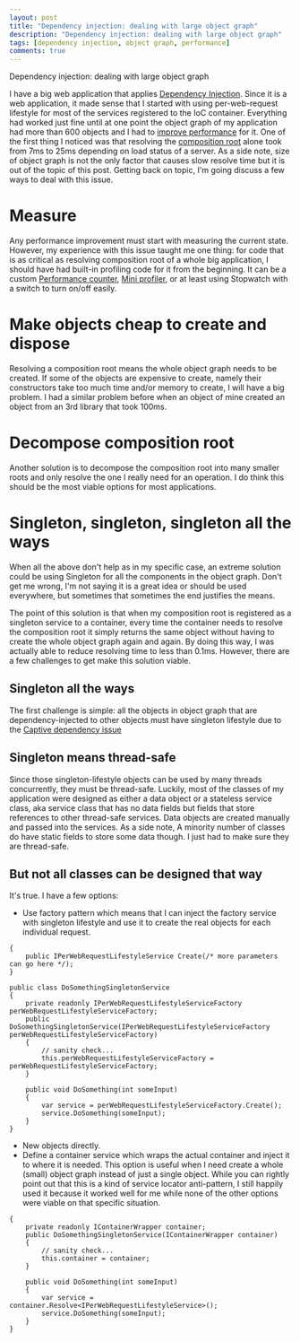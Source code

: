 ```yaml
---
layout: post
title: "Dependency injection: dealing with large object graph"
description: "Dependency injection: dealing with large object graph"
tags: [dependency injection, object graph, performance]
comments: true
---
```

Dependency injection: dealing with large object graph

I have a big web application that applies [Dependency Injection](https://martinfowler.com/articles/injection.html). Since it is a web application, it made sense that I started with using per-web-request lifestyle for most of the services registered to the IoC container. Everything had worked just fine until at one point the object graph of my application had more than 600 objects and I had to [improve performance](https://www.thuannguy.com/blog/2017/06/16/Performance-understanding-the-complexity/) for it. One of the first thing I noticed was that resolving the [composition root](https://stackoverflow.com/questions/6277771/what-is-a-composition-root-in-the-context-of-dependency-injection) alone took from 7ms to 25ms depending on load status of a server. As a side note, size of object graph is not the only factor that causes slow resolve time but it is out of the topic of this post. Getting back on topic, I'm going discuss a few ways to deal with this issue.

# Measure
Any performance improvement must start with measuring the current state. However, my experience with this issue taught me one thing: for code that is as critical as resolving composition root of a whole big application, I should have had built-in profiling code for it from the beginning. It can be a custom [Performance counter](https://stackoverflow.com/questions/6277771/what-is-a-composition-root-in-the-context-of-dependency-injection), [Mini profiler](http://miniprofiler.com/), or at least using Stopwatch with a switch to turn on/off easily.

# Make objects cheap to create and dispose
Resolving a composition root means the whole object graph needs to be created. If some of the objects are expensive to create, namely their constructors take too much time and/or memory to create, I will have a big problem. I had a similar problem before when an object of mine created an object from an 3rd library that took 100ms.

# Decompose composition root
Another solution is to decompose the composition root into many smaller roots and only resolve the one I really need for an operation. I do think this should be the most viable options for most applications.

# Singleton, singleton, singleton all the ways
When all the above don't help as in my specific case, an extreme solution could be using Singleton for all the components in the object graph. Don't get me wrong, I'm not saying it is a great idea or should be used everywhere, but sometimes that sometimes the end justifies the means.

The point of this solution is that when my composition root is registered as a singleton service to a container, every time the container needs to resolve the composition root it simply returns the same object without having to create the whole object graph again and again. By doing this way, I was actually able to reduce resolving time to less than 0.1ms. However, there are a few challenges to get make this solution viable.

## Singleton all the ways
The first challenge is simple: all the objects in object graph that are dependency-injected to other objects must have singleton lifestyle due to the [Captive dependency issue](http://blog.ploeh.dk/2014/06/02/captive-dependency/)

## Singleton means thread-safe
Since those singleton-lifestyle objects can be used by many threads concurrently, they must be thread-safe. Luckily, most of the classes of my application were designed as either a data object or a stateless service class, aka service class that has no data fields but fields that store references to other thread-safe services. Data objects are created manually and passed into the services. As a side note, A minority number of classes do have static fields to store some data though. I just had to make sure they are thread-safe. 

## But not all classes can be designed that way
It's true. I have a few options:

* Use factory pattern which means that I can inject the factory service with singleton lifestyle and use it to create the real objects for each individual request.

```public interface IPerWebRequestLifestyleServiceFactory
{
    public IPerWebRequestLifestyleService Create(/* more parameters can go here */);
}

public class DoSomethingSingletonService
{
    private readonly IPerWebRequestLifestyleServiceFactory perWebRequestLifestyleServiceFactory;
    public DoSomethingSingletonService(IPerWebRequestLifestyleServiceFactory perWebRequestLifestyleServiceFactory)
    {
        // sanity check...
        this.perWebRequestLifestyleServiceFactory = perWebRequestLifestyleServiceFactory;
    }

    public void DoSomething(int someInput)
    {
        var service = perWebRequestLifestyleServiceFactory.Create();
        service.DoSomething(someInput);
    }
}
```

* New objects directly.
* Define a container service which wraps the actual container and inject it to where it is needed. This option is useful when I need create a whole (small) object graph instead of just a single object. While you can rightly point out that this is a kind of service locator anti-pattern, I still happily used it because it worked well for me while none of the other options were viable on that specific situation.

```public class DoSomethingSingletonService
{
    private readonly IContainerWrapper container;
    public DoSomethingSingletonService(IContainerWrapper container)
    {
        // sanity check...
        this.container = container;
    }

    public void DoSomething(int someInput)
    {
        var service = container.Resolve<IPerWebRequestLifestyleService>();
        service.DoSomething(someInput);
    }
}
```
